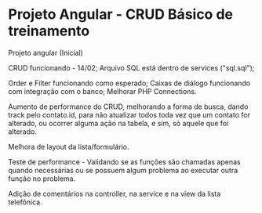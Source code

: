 # Projeto Angular - CRUD Básico de treinamento
Projeto angular (Inicial)

CRUD funcionando - 14/02;
Arquivo SQL está dentro de services ("sql.sql");

Order e Filter funcionando como esperado;
Caixas de diálogo funcionando com integração com o banco;
Melhorar PHP Connections.


Aumento de performance do CRUD, melhorando a forma de busca, dando track pelo contato.id, para não atualizar todos toda vez que um contato for alterado, ou ocorrer alguma ação na tabela, e sim, só aquele que foi alterado.

Melhora de layout da lista/formulário.

Teste de performance - Validando se as funções são chamadas apenas quando necessárias ou se possuem algum problema ao executar outra função no problema.

Adição de comentários na controller, na service e na view da lista telefônica.